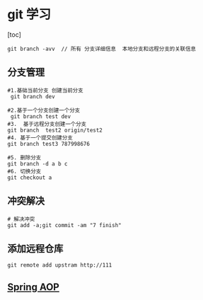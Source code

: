 # git 学习

[toc]



```shell
git branch -avv  // 所有 分支详细信息  本地分支和远程分支的关联信息

```

## 分支管理

```shell
#1.基础当前分支 创建当前分支
 git branch dev
 
#2.基于一个分支创建一个分支
 git branch test dev
#3.  基于远程分支创建一个分支
git branch  test2 origin/test2
#4. 基于一个提交创建分支
git branch test3 787998676

#5. 删除分支
git branch -d a b c
#6. 切换分支
git checkout a

```

## 冲突解决

```shell
# 解决冲突
git add -a;git commit -am "7 finish"

```

## 添加远程仓库

```
git remote add upstram http://111
```

## [Spring AOP](https://shimo.im/docs/Nj0bcFUy3SYyYnbI/read)

 